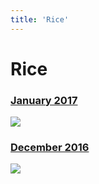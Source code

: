 ```yaml
---
title: 'Rice'
---
```


# Rice

### [January 2017](rice/january.html)

[![](https://imgur.com/WBJKH9S.jpg)](rice/january.html)


### [December 2016](rice/december.html)

[![](https://imgur.com/YE8OqmC.jpg)](rice/december.html)
